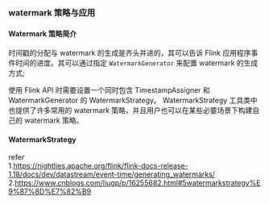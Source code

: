 ### watermark 策略与应用     

#### Watermark 策略简介 
时间戳的分配与 watermark 的生成是齐头并进的，其可以告诉 Flink 应用程序事件时间的进度。其可以通过指定 `WatermarkGenerator` 来配置 watermark 的生成方式;  

使用 Flink API 时需要设置一个同时包含 TimestampAssigner 和 WatermarkGenerator 的 WatermarkStrategy。 WatermarkStrategy 工具类中也提供了许多常用的 watermark 策略，并且用户也可以在某些必要场景下构建自己的 watermark 策略。     


#### WatermarkStrategy  






refer   
1.https://nightlies.apache.org/flink/flink-docs-release-1.18/docs/dev/datastream/event-time/generating_watermarks/      
2.https://www.cnblogs.com/liugp/p/16255682.html#5watermarkstrategy%E9%87%8D%E7%82%B9        

